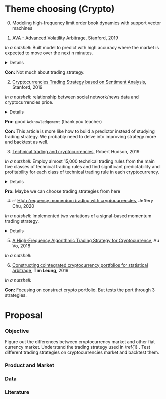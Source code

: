 # Theme choosing (Crypto)
0. Modeling high-frequency limit order book dynamics with support vector machines

1. [AVA - Advanced Volatility Arbitrage](http://web.stanford.edu/class/msande448/2019/Final_reports/gr6.pdf), Stanford, 2019

_In a nutshell:_ Built model to predict with high accuracy where the market is expected to move over the next n minutes.

<details>
    <ul>
        <li>Problem:
            <ul>
                <li>Crypto is massively volatile</li>
                <li>No crypto asset w. smooth index effect</li>
            </ul>
        </li>
        <li>Data: BTC price, Z-score return</li>
        <li>NLU + sentiment: Reddit (<b>r/btc</b> and <b>r/Bitcoin</b>)</li>
            <ul><li>NLTK + TextBlob</li>
                <li>SocialSent</li></ul>
    </ul>
</details>

__Con:__ Not much about trading strategy.

2. [Cryptocurrencies Trading Strategy based on Sentiment Analysis](http://web.stanford.edu/class/msande448/2019/Final_reports/gr4.pdf), Stanford, 2019

_In a nutshell:_ relationship between social network/news data and cryptocurrencies price.

<details>
    <ul>
        <li>Data: BTC-USD from <a href="https://www.coinbase.com">Coinbase</a>, Google Trend and Twitter</li>
        <li>Signal: (sell, buy) * (positive, negative) matrix</li>
        <li>Eval plots: scatter, binned, forward biases, proxy backtest</li>
        <li>Strategy: threshold-based strategy</li>
    </ul>
</details>

__Pro:__ good `Acknowledgement` (thank you teacher)

__Con:__ This article is more like how to build a predictor instead of studying trading strategy. We probably need to delve into improving strategy more and backtest as well.

3. [Technical trading and cryptocurrencies](http://rd8hp6du2b.search.serialssolutions.com/log?L=RD8HP6DU2B&D=SNE&J=ANNAOFOPERE&P=Link&PT=EZProxy&A=Technical+trading+and+cryptocurrencies&H=c1a25a53db&U=http%3A%2F%2Fezproxy.cul.columbia.edu%2Flogin%3Furl%3Dhttps%3A%2F%2Flink.springer.com%2Fopenurl.asp%3Fgenre%3Darticle%26id%3Ddoi%3A10.1007%2Fs10479-019-03357-1), Robert Hudson, 2019

_In a nutshell:_ Employ almost 15,000 technical trading rules from the main five classes of technical trading rules and find significant predictability and profitability for each class of technical trading rule in each cryptocurrency.

<details>
    <ul>
        <li>Data: 
            <ul>
                <li>Bitcoin: <a href="https://www.coindesk.com/price/bitcoin">CoinDesk</a>(2010-07-18), <a href="https://www.bitstamp.net">Bitstamp</a>(2012-12-01)</li>
                <li><a href="https://litecoin.com/en/">Litecoin</a>, <a href="https://ethereum.org">Ethereum</a> and <a href="https://ripple.com">Ripple</a>: <a href="https://coinmarketcap.com">CoinMarketCap</a></li>
                <li>Maximum period possible</li>
            </ul></li>
        <li>Technical trading rules:
            <ol>
                <li>Qualitative: identify patterns from charts</li>
                <li>Quantitative: construct trading signals from time-series analysis</li>
            </ol>
            --- use below five classes ---
            <ol>
                <li>Moving average: attempt to ride trends and identify imminent breaks by examining moving averages, and are quite similar to the time-series momentum effect</li>
                <li>Filter rules: attempt to follow trends by buying (selling) whenever the price has increased (decreased) by a given percentage</li>
                <li>Support-resistance trading rules: create support or resistance bounds around the price which if they breach, indicates further movement in the same direction</li>
                <li>Oscillator trading rules: attempt to identify overbought (oversold) assets and therefore anticipate the imminent market correction</li>
                <li>Channel breakout rules: identify time-varying support and resistance levels which, once breached, indicate further movement in the same direction.</li>
            </ol>
        </li>
    </ul>
</details>

__Pro:__ Maybe we can choose trading strategies from here


4. ✅ [High frequency momentum trading with cryptocurrencies](http://rd8hp6du2b.search.serialssolutions.com/log?L=RD8HP6DU2B&D=ADALY&J=RESEININB&P=Link&PT=EZProxy&A=High+frequency+momentum+trading+with+cryptocurrencies&H=accf7f9d6d&U=http%3A%2F%2Fezproxy.cul.columbia.edu%2Flogin%3Furl%3Dhttps%3A%2F%2Fwww.sciencedirect.com%2Fscience%2Flink%3Fref_val_fmt%3Dinfo%3Aofi%2Ffmt%3Akev%3Amtx%3Ajournal%26svc_val_fmt%3Dinfo%3Aofi%2Ffmt%3Akev%3Amtx%3Asch_srv%26rfr_dat%3Dsaltver%3A1%26rfr_dat%3Dorigin%3ASERIALSSOL%26ctx_enc%3Dinfo%3Aofi%2Fenc%3AUTF-8%26ctx_ver%3DZ39.88-2004%26rft_id%3Dinfo%3Adoi%2F10.1016%2Fj.ribaf.2019.101176%26rft.issn%3D02755319%26rft.volume%3D52%26rft.spage%3D101176%26rft.aulast%3DChu%26rft.date%3D2020%26rfr_dat%3Dmd5%3Aed0d4b99c37646f6153a3619e6a3ea2c), Jeffery Chu, 2020

_In a nutshell:_ Implemented two variations of a signal-based momentum trading strategy.

<details>
    <ul>
        <li>Data: hourly prices of crypto versus the US dollar (2017-02-25 to 2017-08-17) from <a href="https://www.cryptocompare.com">CryptoCompare</a> choosing top 7 using the CCAGG exchange data</li>
        <li>Method: </li>
</details>

5. [A High-Frequency Algorithmic Trading Strategy for Cryptocurrency](), Au Vo, 2018

_In a nutshell:_

6. [Constructing cointegrated cryptocurrency portfolios for statistical arbitrage](http://columbia.summon.serialssolutions.com/2.0.0/link/0/eLvHCXMwrV3bSgMxEB2UggripSpequQHYptttruLpaLSIr6J9bnsZhNbKN3ehBZ_3pndxGoFn3zOw7IzycmZzMwZgJs1PFDDQcZJXG_BCRTEtXofojnx7CWDPF3LJd46uNW9In5cqTHCs2uRsW53aJlDeJopej2vEommqRmhvB1POM2ToryrG64R26ELlLtBqrEJJUFimNRTfv9UVN83eIDHzOUwa2H1pd2hZ0O8G0OOMYr8idN1e_l09uHju6rCYvnrz9akHf_1Tw5gz3JWdldsskPY0KMybLmS-TJsu-7m2RF0aQJooUk7emMq-5KjSFmz31LT5XieqVwTSi2b1X6LEf83GTpvxpA_M2pwyrWj8YPxNBnMpwh4x_DaaXcfHrmd3MAV2lZybXTq-0Ym2kcwRZKSNoQOpcAwPqqbNDFSJsbUfIxVYk_HHkVhfqAx1vRrlAnyTmA3pgr_0TzvBExPgQnlaaSrOlFehDGsoFE1kVF1FQSBMUacQcUZtWfP4ay3suj538sXsIPujopC3AqUDC7rS-Qq1ptX-X75BJc83Tg), __Tim Leung__, 2019

_In a nutshell:_

__Con:__ Focusing on construct crypto portfolio. But tests the port through 3 strategies.


# Proposal

### Objective

Figure out the differences between cryptocurrency market and other fiat currency market. Understand the trading strategy used in \ref{1} . Test different trading strategies on cryptocurrencies market and backtest them. 

### Product and Market

### Data

### Literature